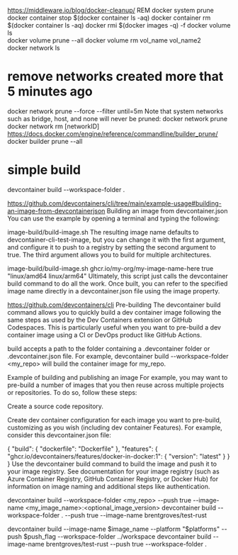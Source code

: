 https://middleware.io/blog/docker-cleanup/
REM docker  system prune
docker container stop $(docker container ls -aq)
docker container rm $(docker container ls -aq) 
docker rmi $(docker images -q) -f
docker volume ls  
docker volume prune --all
docker volume rm vol_name vol_name2  
docker network ls
# remove networks created more that 5 minutes ago
docker network prune --force --filter until=5m
Note that system networks such as bridge, host, and none will never be pruned:
docker network prune 
docker network rm [networkID] 
https://docs.docker.com/engine/reference/commandline/builder_prune/
docker builder prune --all

# simple build
devcontainer build --workspace-folder .

https://github.com/devcontainers/cli/tree/main/example-usage#building-an-image-from-devcontainerjson
Building an image from devcontainer.json
You can use the example by opening a terminal and typing the following:

image-build/build-image.sh
The resulting image name defaults to devcontainer-cli-test-image, but you can change it with the first argument, and configure it to push to a registry by setting the second argument to true. The third argument allows you to build for multiple architectures.

image-build/build-image.sh ghcr.io/my-org/my-image-name-here true "linux/amd64 linux/arm64"
Ultimately, this script just calls the devcontainer build command to do all the work. Once built, you can refer to the specified image name directly in a devcontainer.json file using the image property.


https://github.com/devcontainers/cli
Pre-building
The devcontainer build command allows you to quickly build a dev container image following the same steps as used by the Dev Containers extension or GitHub Codespaces. This is particularly useful when you want to pre-build a dev container image using a CI or DevOps product like GitHub Actions.

build accepts a path to the folder containing a .devcontainer folder or .devcontainer.json file. For example, devcontainer build --workspace-folder <my_repo> will build the container image for my_repo.

Example of building and publishing an image
For example, you may want to pre-build a number of images that you then reuse across multiple projects or repositories. To do so, follow these steps:

Create a source code repository.

Create dev container configuration for each image you want to pre-build, customizing as you wish (including dev container Features). For example, consider this devcontainer.json file:

{
  "build": {
    "dockerfile": "Dockerfile"
  },
  "features": {
    "ghcr.io/devcontainers/features/docker-in-docker:1": {
      "version": "latest"
    }
  }
}
Use the devcontainer build command to build the image and push it to your image registry. See documentation for your image registry (such as Azure Container Registry, GitHub Container Registry, or Docker Hub) for information on image naming and additional steps like authentication.

devcontainer build --workspace-folder <my_repo> --push true --image-name <my_image_name>:<optional_image_version>
devcontainer build --workspace-folder . --push true --image-name brentgroves/test-rust

devcontainer build --image-name $image_name --platform "$platforms" --push $push_flag --workspace-folder ../workspace
devcontainer build --image-name brentgroves/test-rust --push true --workspace-folder .

